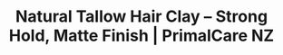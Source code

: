 ---
title: "Natural Tallow Hair Clay – Strong Hold, Matte Finish | PrimalCare NZ"
description: "Discover NZ’s only tallow-based natural hair clay. Handcrafted in Christchurch, PrimalCare’s clay gives strong hold, zero flakes, and scalp-safe styling with all-natural ingredients."
type: custom
layout: products/tallow-hair-clay
wipe: true
bootstrap5: true
---